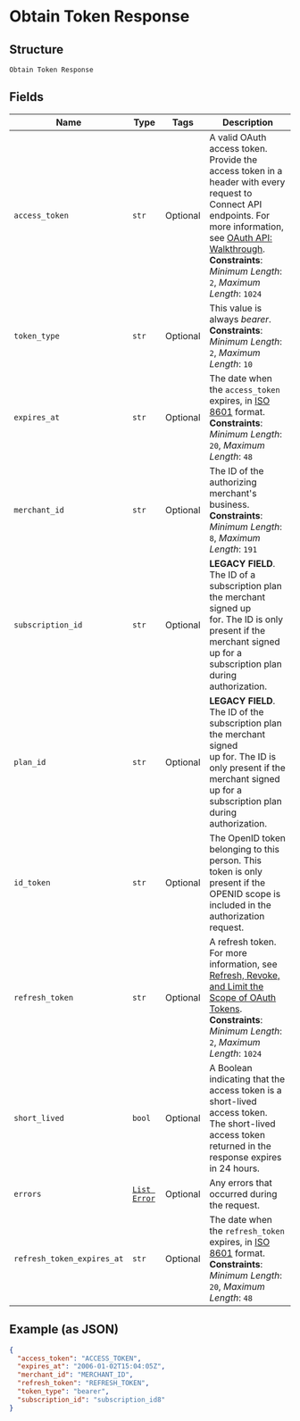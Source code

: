 
# Obtain Token Response

## Structure

`Obtain Token Response`

## Fields

| Name | Type | Tags | Description |
|  --- | --- | --- | --- |
| `access_token` | `str` | Optional | A valid OAuth access token.<br>Provide the access token in a header with every request to Connect API<br>endpoints. For more information, see [OAuth API: Walkthrough](https://developer.squareup.com/docs/oauth-api/walkthrough).<br>**Constraints**: *Minimum Length*: `2`, *Maximum Length*: `1024` |
| `token_type` | `str` | Optional | This value is always _bearer_.<br>**Constraints**: *Minimum Length*: `2`, *Maximum Length*: `10` |
| `expires_at` | `str` | Optional | The date when the `access_token` expires, in [ISO 8601](http://www.iso.org/iso/home/standards/iso8601.htm) format.<br>**Constraints**: *Minimum Length*: `20`, *Maximum Length*: `48` |
| `merchant_id` | `str` | Optional | The ID of the authorizing merchant's business.<br>**Constraints**: *Minimum Length*: `8`, *Maximum Length*: `191` |
| `subscription_id` | `str` | Optional | __LEGACY FIELD__. The ID of a subscription plan the merchant signed up<br>for. The ID is only present if the merchant signed up for a subscription plan during authorization. |
| `plan_id` | `str` | Optional | __LEGACY FIELD__. The ID of the subscription plan the merchant signed<br>up for. The ID is only present if the merchant signed up for a subscription plan during<br>authorization. |
| `id_token` | `str` | Optional | The OpenID token belonging to this person. This token is only present if the<br>OPENID scope is included in the authorization request. |
| `refresh_token` | `str` | Optional | A refresh token.<br>For more information, see [Refresh, Revoke, and Limit the Scope of OAuth Tokens](https://developer.squareup.com/docs/oauth-api/refresh-revoke-limit-scope).<br>**Constraints**: *Minimum Length*: `2`, *Maximum Length*: `1024` |
| `short_lived` | `bool` | Optional | A Boolean indicating that the access token is a short-lived access token.<br>The short-lived access token returned in the response expires in 24 hours. |
| `errors` | [`List Error`](../../doc/models/error.md) | Optional | Any errors that occurred during the request. |
| `refresh_token_expires_at` | `str` | Optional | The date when the `refresh_token` expires, in [ISO 8601](http://www.iso.org/iso/home/standards/iso8601.htm) format.<br>**Constraints**: *Minimum Length*: `20`, *Maximum Length*: `48` |

## Example (as JSON)

```json
{
  "access_token": "ACCESS_TOKEN",
  "expires_at": "2006-01-02T15:04:05Z",
  "merchant_id": "MERCHANT_ID",
  "refresh_token": "REFRESH_TOKEN",
  "token_type": "bearer",
  "subscription_id": "subscription_id8"
}
```

